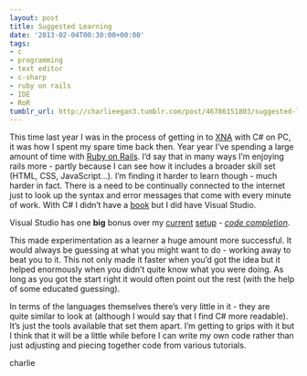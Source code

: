 ```yaml
---
layout: post
title: Suggested Learning
date: '2013-02-04T00:30:00+00:00'
tags:
- c
- programming
- text editor
- c-sharp
- ruby on rails
- IDE
- RoR
tumblr_url: http://charlieegan3.tumblr.com/post/46786151803/suggested-learning
---
```

This time last year I was in the process of getting in to [XNA](http://en.wikipedia.org/wiki/Microsoft_XNA) with C# on PC, it was how I spent my spare time back then. Year year I’ve spending a large amount of time with [Ruby on Rails](http://en.wikipedia.org/wiki/Ruby_on_Rails). I’d say that in many ways I’m enjoying rails more - partly because I can see how it includes a broader skill set (HTML, CSS, JavaScript…). I’m finding it harder to learn though - much harder in fact. There is a need to be continually connected to the internet just to look up the syntax and error messages that come with every minute of work. With C# I didn’t have a [book](http://www.charlieegan3.com/2012/12/programming-by-paperback.html) but I did have Visual Studio.

Visual Studio has one **big** bonus over my [current](http://www.charlieegan3.com/2012/12/sublime-service.html) [setup](http://macrabbit.com/espresso/) - _[code completion](http://en.wikipedia.org/wiki/Autocomplete#In_source_code_editors)_.

This made experimentation as a learner a huge amount more successful. It would always be guessing at what you might want to do - working away to beat you to it. This not only made it faster when you’d got the idea but it helped enormously when you didn’t quite know what you were doing. As long as you got the start right it would often point out the rest (with the help of some educated guessing).

In terms of the languages themselves there’s very little in it - they are quite similar to look at (although I would say that I find C# more readable). It’s just the tools available that set them apart. I’m getting to grips with it but I think that it will be a little while before I can write my own code rather than just adjusting and piecing together code from various tutorials.

charlie
